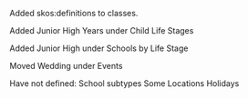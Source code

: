Added skos:definitions to classes.

Added Junior High Years under Child Life Stages

Added Junior High under Schools by Life Stage

Moved Wedding under Events

Have not defined:
School subtypes
Some Locations
Holidays